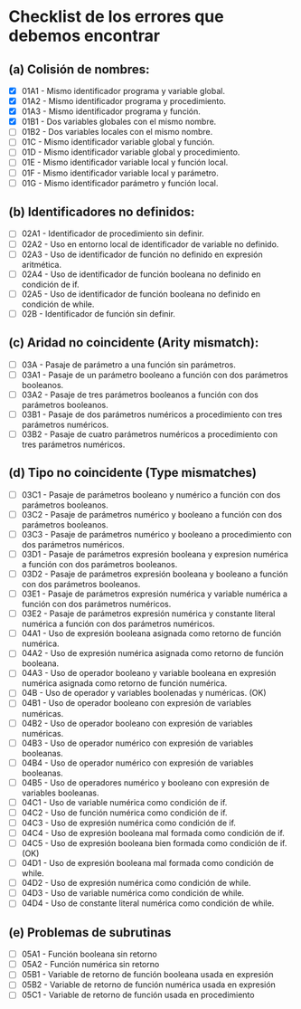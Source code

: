 # Checklist de los errores que debemos encontrar

## (a) Colisión de nombres:

- [x] 01A1 - Mismo identificador programa y variable global.
- [x] 01A2 - Mismo identificador programa y procedimiento.
- [x] 01A3 - Mismo identificador programa y función.
- [x] 01B1 - Dos variables globales con el mismo nombre.
- [ ] 01B2 - Dos variables locales con el mismo nombre.
- [ ] 01C - Mismo identificador variable global y función.
- [ ] 01D - Mismo identificador variable global y procedimiento.
- [ ] 01E - Mismo identificador variable local y función local.
- [ ] 01F - Mismo identificador variable local y parámetro.
- [ ] 01G - Mismo identificador parámetro y función local.

## (b) Identificadores no definidos:

- [ ] 02A1 - Identificador de procedimiento sin definir.
- [ ] 02A2 - Uso en entorno local de identificador de variable no definido.
- [ ] 02A3 - Uso de identificador de función no definido en expresión aritmética.
- [ ] 02A4 - Uso de identificador de función booleana no definido en condición de if.
- [ ] 02A5 - Uso de identificador de función booleana no definido en condición de while.
- [ ] 02B - Identificador de función sin definir.

## (c) Aridad no coincidente (Arity mismatch):

- [ ] 03A - Pasaje de parámetro a una función sin parámetros.
- [ ] 03A1 - Pasaje de un parámetro booleano a función con dos parámetros booleanos.
- [ ] 03A2 - Pasaje de tres parámetros booleanos a función con dos parámetros booleanos.
- [ ] 03B1 - Pasaje de dos parámetros numéricos a procedimiento con tres parámetros numéricos.
- [ ] 03B2 - Pasaje de cuatro parámetros numéricos a procedimiento con tres parámetros numéricos.

## (d) Tipo no coincidente (Type mismatches)

- [ ] 03C1 - Pasaje de parámetros booleano y numérico a función con dos parámetros booleanos.
- [ ] 03C2 - Pasaje de parámetros numérico y booleano a función con dos parámetros booleanos.
- [ ] 03C3 - Pasaje de parámetros numérico y booleano a procedimiento con dos parámetros numéricos.
- [ ] 03D1 - Pasaje de parámetros expresión booleana y expresion numérica a función con dos parámetros booleanos.
- [ ] 03D2 - Pasaje de parámetros expresión booleana y booleano a función con dos parámetros booleanos.
- [ ] 03E1 - Pasaje de parámetros expresión numérica y variable numérica a función con dos parámetros numéricos.
- [ ] 03E2 - Pasaje de parámetros expresión numérica y constante literal numérica a función con dos parámetros numéricos.
- [ ] 04A1 - Uso de expresión booleana asignada como retorno de función numérica.
- [ ] 04A2 - Uso de expresión numérica asignada como retorno de función booleana.
- [ ] 04A3 - Uso de operador booleano y variable booleana en expresión numérica asignada como retorno de función numérica.
- [ ] 04B - Uso de operador y variables boolenadas y numéricas. (OK)
- [ ] 04B1 - Uso de operador booleano con expresión de variables numéricas.
- [ ] 04B2 - Uso de operador booleano con expresión de variables numéricas.
- [ ] 04B3 - Uso de operador numérico con expresión de variables booleanas.
- [ ] 04B4 - Uso de operador numérico con expresión de variables booleanas.
- [ ] 04B5 - Uso de operadores numérico y booleano con expresión de variables booleanas.
- [ ] 04C1 - Uso de variable numérica como condición de if.
- [ ] 04C2 - Uso de función numérica como condición de if.
- [ ] 04C3 - Uso de expresión numérica como condición de if.
- [ ] 04C4 - Uso de expresión booleana mal formada como condición de if.
- [ ] 04C5 - Uso de expresión booleana bien formada como condición de if. (OK)
- [ ] 04D1 - Uso de expresión booleana mal formada como condición de while.
- [ ] 04D2 - Uso de expresión numérica como condición de while.
- [ ] 04D3 - Uso de variable numérica como condición de while.
- [ ] 04D4 - Uso de constante literal numérica como condición de while.

## (e) Problemas de subrutinas

- [ ] 05A1 - Función booleana sin retorno
- [ ] 05A2 - Función numérica sin retorno
- [ ] 05B1 - Variable de retorno de función booleana usada en expresión
- [ ] 05B2 - Variable de retorno de función numérica usada en expresión
- [ ] 05C1 - Variable de retorno de función usada en procedimiento
